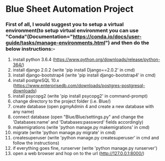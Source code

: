 # Blue Sheet Automation Project

### First of all, I would suggest you to setup a virtual environment(to setup virtual environment you can use "Conda"(Documentation="https://conda.io/docs/user-guide/tasks/manage-environments.html") and then do the below instructions:-


1.  install python 3.6.4 (https://www.python.org/downloads/release/python-364/)
2.  install django 2.0.2 (write 'pip install Django==2.0.2' in cmd)
3.  install django-bootstrap4 (write 'pip install django-bootstrap4' in cmd)
4.  install postgreSQL 10.x (https://www.enterprisedb.com/downloads/postgres-postgresql-downloads)
5.  install psycopg2 (write 'pip install psycopg2' in command-prompt)
6.  change directory to the project folder (i.e. Blue/)
7.  create database (open pgmyAdmin 4 and create a new database with any name)
8.  connect database (open "Blue/Blue/settings.py" and change the 'Databases:name' and 'Databases:password' fields accordingly)
9.  makemigrations (write 'python manage.py makemigrations' in cmd)
10. migrate (write 'python manage.py migrate' in cmd)
11. createsuperuser (write 'python manage.py createsuperuser' in cmd and follow the instructions)
12. if everything goes fine, runserver (write 'python manage.py runserver')
13. open a web browser and hop on to the url (http://127.0.0.1:8000/)

